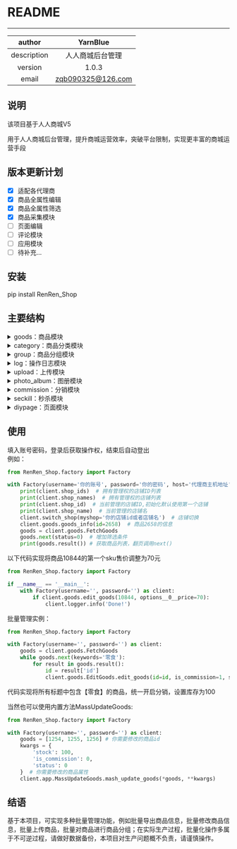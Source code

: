 # README
***
|   author    |     YarnBlue      |
|:-----------:|:-----------------:|
| description |     人人商城后台管理      |
|   version   |       1.0.3       |
|   email   | zqb090325@126.com |

## 说明
该项目基于人人商城V5

用于人人商城后台管理，提升商城运营效率，突破平台限制，实现更丰富的商城运营手段

## 版本更新计划
- [x] 适配各代理商
- [x] 商品全属性编辑
- [x] 商品全属性筛选
- [x] 商品采集模块
- [ ] 页面编辑
- [ ] 评论模块
- [ ] 应用模块
- [ ] 待补充...

## 安装
pip install RenRen_Shop

## 主要结构
<details><summary>goods：商品模块</summary>
goods_info : 商品信息<br>
add_goods : 增加商品<br>
edit_goods : 编辑商品<br>
FetchGoods : 获取商品列表<br>
fetch_goodsId_list: 筛选商品id列表<br>
filter_goods: 全属性筛选商品<br>
goods_key_value: 商品属性值
</details>
<details><summary>category：商品分类模块</summary>
category_list : 商品分类<br>
set_category: 批量设置分类
</details>
<details><summary>group：商品分组模块</summary>
groups_info : 商品分组信息<br>
FetchGroups : 获取商品分组列表<br>
add_group : 增加商品分组<br>
update_group : 更新商品分组
</details>
<details><summary>log：操作日志模块</summary>
log_info : 账户操作日志信息<br>
FetchLogList : 获取操作日志列表<br>
</details>
<details><summary>upload：上传模块</summary>
img_uploader : 上传图片<br>
</details>
<details><summary>photo_album：图册模块</summary>
add_album : 增加图片分组<br>
</details>
<details><summary>commission：分销模块</summary>
change_agent : 更换分销上下级<br>
FetchAgentList: 分销商列表<br>
FetchGoodsCommissionList: 分销商品列表<br>
cancel_goods_commission: 商品取消分销<br>
add_goods_commission: 商品开启分销
</details>
<details><summary>seckill：秒杀模块</summary>
seckill_add : 新增秒杀活动<br>
seckill_delete: 删除秒杀活动<br>
seckill_info: 秒杀活动信息<br>
seckill_edit: 编辑秒杀活动<br>
FetchSecKillList: 秒杀活动列表
</details>
<details><summary>diypage：页面模块</summary>
page_edit : 页面编辑<br>
page_info: 页面信息
</details>

## 使用
填入账号密码，登录后获取操作权，结束后自动登出<br>
例如：

```python
from RenRen_Shop.factory import Factory

with Factory(username='你的账号', password='你的密码', host='代理商主机地址') as client:
    print(client.shop_ids)  # 拥有管理权的店铺ID列表
    print(client.shop_names)  # 拥有管理权的店铺列表
    print(client.shop_id)  # 当前管理的店铺ID,初始化默认使用第一个店铺
    print(client.shop_name)  # 当前管理的店铺名
    client.switch_shop(myshop='你的店铺id或者店铺名')  # 店铺切换
    client.goods.goods_info(id=2658)  # 商品2658的信息
    goods = client.goods.FetchGoods
    goods.next(status=0)  # 增加筛选条件
    print(goods.result()) # 获取商品列表，翻页调用next()
```
以下代码实现将商品10844的第一个sku售价调整为70元
```python
from RenRen_Shop.factory import Factory

if __name__ == '__main__':
    with Factory(username='', password='') as client:
        if client.goods.edit_goods(10844, options__0__price=70):
            client.logger.info('Done!')
```

批量管理实例：
```python
from RenRen_Shop.factory import Factory

with Factory(username='', password='') as client:
    goods = client.goods.FetchGoods
    while goods.next(keywords='零食'):
        for result in goods.result():
            id = result['id']
            client.goods.EditGoods.edit_goods(id=id, is_commission=1, stock=100)

```
代码实现将所有标题中包含【零食】的商品，统一开启分销，设置库存为100

当然也可以使用内置方法MassUpdateGoods:
```python
from RenRen_Shop.factory import Factory

with Factory(username='', password='') as client:
    goods = [1254, 1255, 1256] # 你需要修改的商品id
    kwargs = {
        'stock': 100,
        'is_commission': 0,
        'status': 0
    }  # 你需要修改的商品属性
    client.app.MassUpdateGoods.mash_update_goods(*goods, **kwargs)
```
## 结语
基于本项目，可实现多种批量管理功能，例如批量导出商品信息，批量修改商品信息，批量上传商品，批量对商品进行商品分组；在实际生产过程，批量化操作多属于不可逆过程，请做好数据备份，本项目对生产问题概不负责，请谨慎操作。
